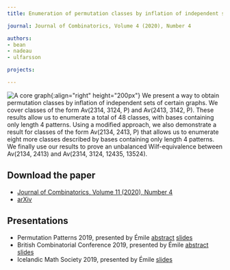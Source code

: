 ```yaml
---
title: Enumeration of permutation classes by inflation of independent set of graphs

journal: Journal of Combinatorics, Volume 4 (2020), Number 4

authors:
- bean
- nadeau
- ulfarsson

projects:

---
```

![A core graph]({{site.baseurl}}/assets/img/indepsets.png){:align="right" height="200px"}
We present a way to obtain  permutation classes by inflation of independent sets
of  certain graphs.  We  cover classes  of  the form  Av(2314,  3124, P)  and
Av(2413,  3142,  P).  These  results  allow us to
enumerate a total of 48 classes, with bases containing only length 4 patterns.
Using a modified approach, we also demonstrate  a result for classes of the form
Av(2134, 2413, P) that allows us to enumerate eight more classes  described by
bases containing only length 4 patterns. We finally use our results to prove an
unbalanced  Wilf-equivalence  between  Av(2134, 2413)  and
Av(2314,  3124, 12435, 13524).

## Download the paper
- [Journal of Combinatorics, Volume 11 (2020), Number 4](https://www.intlpress.com/site/pub/pages/journals/items/joc/content/vols/0011/0004/index.php)
- [arXiv](https://arxiv.org/abs/1912.07503)

## Presentations
- Permutation Patterns 2019, presented by Émile
[abstract]({{site.baseurl}}/assets/talks/indepsets/2019-PP-abstract.pdf)
[slides]({{site.baseurl}}/assets/talks/indepsets/2019-PP-slides.pdf)
- British Combinatorial Conference 2019, presented by Émile
[abstract]({{site.baseurl}}/assets/talks/indepsets/2019-BCC-abstract.pdf)
[slides]({{site.baseurl}}/assets/talks/indepsets/2019-BCC-slides.pdf)
- Icelandic Math Society 2019, presented by Émile
[slides]({{site.baseurl}}/assets/talks/indepsets/2019-IMS-slides.pdf)
